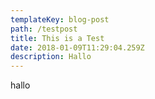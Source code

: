 ```yaml
---
templateKey: blog-post
path: /testpost
title: This is a Test
date: 2018-01-09T11:29:04.259Z
description: Hallo
---
```

hallo
